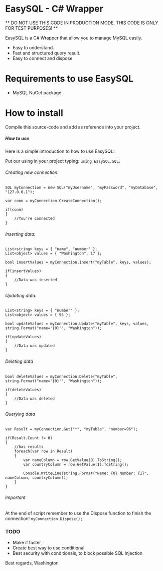 # EasySQL - C# Wrapper

** DO NOT USE THIS CODE IN PRODUCTION MODE, THIS CODE IS ONLY FOR TEST PURPOSES! **

EasySQL is a C# Wrapper that allow you to manage MySQL easily.

  - Easy to understand.
  - Fast and structured query result.
  - Easy to connect and dispose

# Requirements to use EasySQL

  - MySQL NuGet package.

# How to install

Compile this source-code and add as reference into your project.

##### How to use

Here is a simple introduction to how to use EasySQL:

Put our using in your project typing:
`using EasySQL.SQL;`

###### Creating new connection:
```
SQL myConnection = new SQL("myUsername", "myPassword", "myDatabase", "127.0.0.1");

var conn = myConnection.CreateConnection();

if(conn)
{
    //You're connected
}
```

###### Inserting data:
```
List<string> keys = { "name", "number" };
List<object> values = { "Washington", 17 };

bool insertValues = myConnection.Insert("myTable", keys, values);

if(insertValues)
{
    //Data was inserted
}
```

###### Updating data:
```
List<string> keys = { "number" };
List<object> values = { 96 };

bool updateValues = myConnection.Update("myTable", keys, values, string.Format("name='{0}'", "Washington"));

if(updateValues)
{
    //Data was updated
}
```

###### Deleting data
```
bool deleteValues = myConnection.Delete("myTable", string.Format("name='{0}'", "Washington"));

if(deleteValues)
{
    //Data was deleted
}
```

###### Querying data
```
var Result = myConnection.Get("*", "myTable", "number=96");

if(Result.Count != 0)
{
    //has results
    foreach(var row in Result)
    {
        var nameColumn = row.GetValue(0).ToString();
        var countryColumn = row.GetValue(1).ToString();
        
        Console.WriteLine(string.Format("Name: {0} Number: {1}", nameColumn, countryColumn));
    }
}
```

###### Important
At the end of script remember to use the Dispose function to finish the connection!
`myConnection.Dispose();`

### TODO
- Make it faster
- Create best way to use conditional
- Best security with conditionals, to block possible SQL Injection


Best regards, Washington
